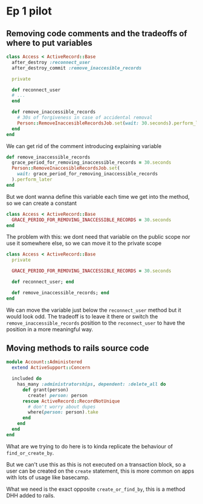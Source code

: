 # Ep 1 pilot

## Removing code comments and the tradeoffs of where to put variables

```ruby
class Access < ActiveRecord::Base
  after_destroy :reconnect_user
  after_destroy_commit :remove_inaccesible_records

  private

  def reconnect_user
  # ...
  end

  def remove_inaccessible_records
    # 30s of forgiveness in case of accidental removal
    Person::RemoveInaccesibleRecordsJob.set(wait: 30.seconds).perform_later
  end
end
```

We can get rid of the comment introducing explaining variable

```ruby
def remove_inaccessible_records
  grace_period_for_removing_inaccessible_records = 30.seconds
  Person::RemoveInaccesibleRecordsJob.set(
    wait: grace_period_for_removing_inaccessible_records
  ).perform_later
end
```

But we dont wanna define this variable each time we get into the method, so we can create
a constant

```ruby
class Access < ActiveRecord::Base
  GRACE_PERIOD_FOR_REMOVING_INACCESSIBLE_RECORDS = 30.seconds
end
```

The problem with this: we dont need that variable on the public scope nor use it
somewhere else, so we can move it to the private scope

```ruby
class Access < ActiveRecord::Base
  private

  GRACE_PERIOD_FOR_REMOVING_INACCESSIBLE_RECORDS = 30.seconds

  def reconnect_user; end

  def remove_inaccessible_records; end
end
```

We can move the variable just below the `reconnect_user` method but it would look odd.
The tradeoff is to leave it there or switch the `remove_inaccessible_records` position
to the `reconnect_user` to have the position in a more meaningful way.

## Moving methods to rails source code

```ruby
module Account::Administered
  extend ActiveSupport::Concern

  included do
    has_many :administratorships, dependent: :delete_all do
      def grant(person)
        create! person: person
      rescue ActiveRecord::RecordNotUnique
        # don't worry about dupes
        where(person: person).take
      end
    end
  end
end
```

What are we trying to do here is to kinda replicate the behaviour of `find_or_create_by`.

But we can't use this as this is not executed on a transaction block, so a user can be
created on the `create` statement, this is more common on apps with lots of usage like
basecamp.

What we need is the exact opposite `create_or_find_by`, this is a method DHH added to
rails.
